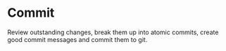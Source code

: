 # Commit

Review outstanding changes, break them up into atomic commits, create good commit messages and commit them to git.
